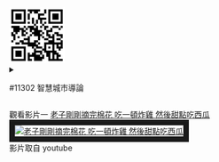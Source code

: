 <img src="exported_qrcode_image_600.png" width="100" height="100">

<details>
<summary>

#11302
智慧城市導論
</summary>

|項次 | 項目 |內容 |
|---: | ---- |---- |
|1 | 圖片 | <img src=".24.jpg" width="100" Height="100" />
|2 |姓名 |陳賢祐 |
|3 | 職稱 | 引擎部維修技師 |
|4 | 任職公司 | 合同興 |
</details>

</summary>

觀看影片一
<a href="https://www.youtube.com/watch?v=IH1nOJ_Q-IQ" target="_blank">老子剛剛摘完棉花 吃一頓炸雞 然後甜點吃西瓜</a>
<br>
<a href="https://www.youtube.com/watch?v=IH1nOJ_Q-IQ" target="_blank"><img src="http://img.youtube.com/vi/IH1nOJ_Q-IQ/0.jpg" 
alt="老子剛剛摘完棉花 吃一頓炸雞 然後甜點吃西瓜" width="800" height="500" border="10" /></a>
<br>影片取自 youtube
</details>
